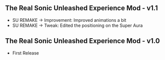 ## The Real Sonic Unleashed Experience Mod - v1.1
 
- SU REMAKE → Improvement: Improved animations a bit
- SU REMAKE → Tweak: Edited the positioning on the Super Aura

## The Real Sonic Unleashed Experience Mod - v1.0

- First Release
